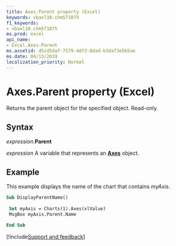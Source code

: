 ```yaml
---
title: Axes.Parent property (Excel)
keywords: vbaxl10.chm571075
f1_keywords:
- vbaxl10.chm571075
ms.prod: excel
api_name:
- Excel.Axes.Parent
ms.assetid: d5cd5daf-7579-4df3-8dad-b3daf3e5b5ae
ms.date: 04/13/2019
localization_priority: Normal
---
```



# Axes.Parent property (Excel)

Returns the parent object for the specified object. Read-only.


## Syntax

_expression_.**Parent**

_expression_ A variable that represents an **[Axes](Excel.Axes(object).md)** object.


## Example

This example displays the name of the chart that contains _myAxis_.

```vb
Sub DisplayParentName() 
 
 Set myAxis = Charts(1).Axes(xlValue) 
 MsgBox myAxis.Parent.Name 
 
End Sub
```




[!include[Support and feedback](~/includes/feedback-boilerplate.md)]